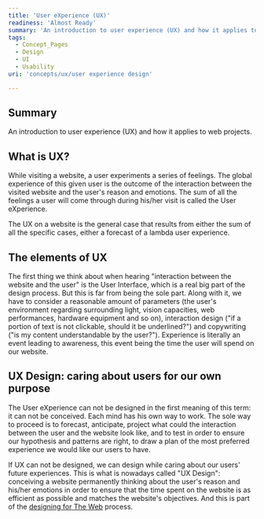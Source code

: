 ```yaml
---
title: 'User eXperience (UX)'
readiness: 'Almost Ready'
summary: 'An introduction to user experience (UX) and how it applies to web projects.'
tags:
  - Concept_Pages
  - Design
  - UI
  - Usability
uri: 'concepts/ux/user experience design'

---
```

## Summary

An introduction to user experience (UX) and how it applies to web projects.

## What is UX?

While visiting a website, a user experiments a series of feelings. The global experience of this given user is the outcome of the interaction between the visited website and the user's reason and emotions. The sum of all the feelings a user will come through during his/her visit is called the User eXperience.

The UX on a website is the general case that results from either the sum of all the specific cases, either a forecast of a lambda user experience.

## The elements of UX

The first thing we think about when hearing "interaction between the website and the user" is the User Interface, which is a real big part of the design process. But this is far from being the sole part. Along with it, we have to consider a reasonable amount of parameters (the user's environment regarding surrounding light, vision capacities, web performances, hardware equipment and so on), interaction design ("if a portion of text is not clickable, should it be underlined?") and copywriting ("is my content understandable by the user?"). Experience is literally an event leading to awareness, this event being the time the user will spend on our website.

## UX Design: caring about users for our own purpose

The User eXperience can not be designed in the first meaning of this term: it can not be conceived. Each mind has his own way to work. The sole way to proceed is to forecast, anticipate, project what could the interaction between the user and the website look like, and to test in order to ensure our hypothesis and patterns are right, to draw a plan of the most preferred experience we would like our users to have.

If UX can not be designed, we can design while caring about our users' future experiences. This is what is nowadays called "UX Design": conceiving a website permanently thinking about the user's reason and his/her emotions in order to ensure that the time spent on the website is as efficient as possible and matches the website's objectives. And this is part of the [designing for The Web](/concepts/an_introduction_to_web_design) process.
